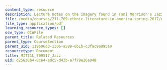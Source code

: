 ```yaml
---
content_type: resource
description: Lecture notes on the imagery found in Toni Morrison's Jazz.
file: /media/courses/21l-709-ethnic-literature-in-america-spring-2017/d25630b48ce4adc5d43ba7f79e26a048_MIT21L_709S17_Jazz.pdf
file_type: application/pdf
learning_resource_types: []
ocw_type: OCWFile
parent_title: Related Resources
parent_type: CourseSection
parent_uid: 119606d3-1306-a589-6b1b-c3fac9a895a0
resourcetype: Document
title: MIT21L_709S17_Jazz
uid: d25630b4-8ce4-adc5-d43b-a7f79e26a048
---
```

